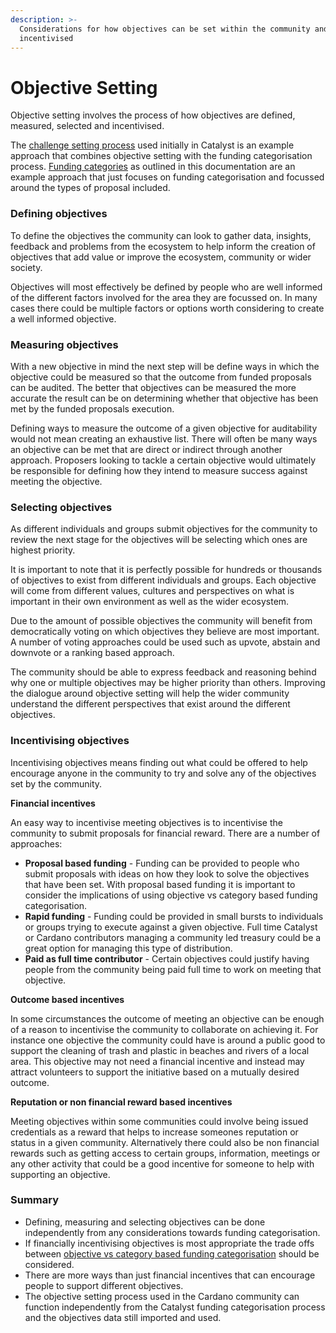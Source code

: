 ```yaml
---
description: >-
  Considerations for how objectives can be set within the community and
  incentivised
---
```


# Objective Setting

Objective setting involves the process of how objectives are defined, measured, selected and incentivised.



The [challenge setting process](../../challenge-settings/challenge-setting-approach.md) used initially in Catalyst is an example approach that combines objective setting with the funding categorisation process. [Funding categories](broken-reference) as outlined in this documentation are an example approach that just focuses on funding categorisation and focussed around the types of proposal included.



### Defining objectives

To define the objectives the community can look to gather data, insights, feedback and problems from the ecosystem to help inform the creation of objectives that add value or improve the ecosystem, community or wider society.



Objectives will most effectively be defined by people who are well informed of the different factors involved for the area they are focussed on. In many cases there could be multiple factors or options worth considering to create a well informed objective.



### Measuring o**bjectives**

With a new objective in mind the next step will be define ways in which the objective could be measured so that the outcome from funded proposals can be audited. The better that objectives can be measured the more accurate the result can be on determining whether that objective has been met by the funded proposals execution.



Defining ways to measure the outcome of a given objective for auditability would not mean creating an exhaustive list. There will often be many ways an objective can be met that are direct or indirect through another approach. Proposers looking to tackle a certain objective would ultimately be responsible for defining how they intend to measure success against meeting the objective.



### Selecting objectives

As different individuals and groups submit objectives for the community to review the next stage for the objectives will be selecting which ones are highest priority.



It is important to note that it is perfectly possible for hundreds or thousands of objectives to exist from different individuals and groups. Each objective will come from different values, cultures and perspectives on what is important in their own environment as well as the wider ecosystem.



Due to the amount of possible objectives the community will benefit from democratically voting on which objectives they believe are most important. A number of voting approaches could be used such as upvote, abstain and downvote or a ranking based approach.



The community should be able to express feedback and reasoning behind why one or multiple objectives may be higher priority than others. Improving the dialogue around objective setting will help the wider community understand the different perspectives that exist around the different objectives.



### **Incentivising objectives**

Incentivising objectives means finding out what could be offered to help encourage anyone in the community to try and solve any of the objectives set by the community.



**Financial incentives**

An easy way to incentivise meeting objectives is to incentivise the community to submit proposals for financial reward. There are a number of approaches:

* **Proposal based funding** - Funding can be provided to people who submit proposals with ideas on how they look to solve the objectives that have been set. With proposal based funding it is important to consider the implications of using objective vs category based funding categorisation.&#x20;
* **Rapid funding** - Funding could be provided in small bursts to individuals or groups trying to execute against a given objective. Full time Catalyst or Cardano contributors managing a community led treasury could be a great option for managing this type of distribution.
* **Paid as full time contributor** - Certain objectives could justify having people from the community being paid full time to work on meeting that objective.



**Outcome based incentives**

In some circumstances the outcome of meeting an objective can be enough of a reason to incentivise the community to collaborate on achieving it. For instance one objective the community could have is around a public good to support the cleaning of trash and plastic in beaches and rivers of a local area. This objective may not need a financial incentive and instead may attract volunteers to support the initiative based on a mutually desired outcome.



**Reputation or non financial reward based incentives**

Meeting objectives within some communities could involve being issued credentials as a reward that helps to increase someones reputation or status in a given community. Alternatively there could also be non financial rewards such as getting access to certain groups, information, meetings or any other activity that could be a good incentive for someone to help with supporting an objective.



### **Summary**

* Defining, measuring and selecting objectives can be done independently from any considerations towards funding categorisation.
* If financially incentivising objectives is most appropriate the trade offs between [objective vs category based funding categorisation](./) should be considered.
* There are more ways than just financial incentives that can encourage people to support different objectives.
* The objective setting process used in the Cardano community can function independently from the Catalyst funding categorisation process and the objectives data still imported and used.
